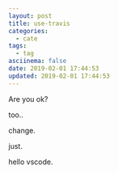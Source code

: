 ```yaml
---
layout: post
title: use-travis
categories:
  - cate
tags:
  - tag
asciinema: false
date: 2019-02-01 17:44:53
updated: 2019-02-01 17:44:53
---
```


Are you ok?

too..

change.

just.

hello vscode.